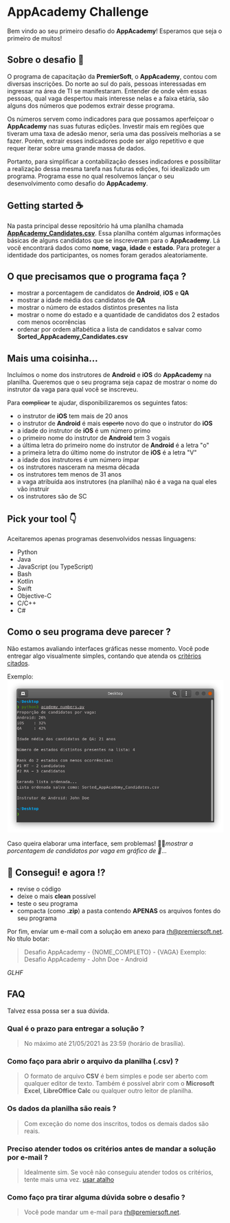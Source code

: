 # AppAcademy Challenge

Bem vindo ao seu primeiro desafio do **AppAcademy**! Esperamos que seja o primeiro de muitos!

## Sobre o desafio 🎯

O programa de capacitação da **PremierSoft**, o **AppAcademy**, contou com diversas inscrições. Do norte ao sul do país, pessoas interessadas em ingressar na área de TI se manifestaram. Entender de onde vêm essas pessoas, qual vaga despertou mais interesse nelas e a faixa etária, são alguns dos números que podemos extrair desse programa.

Os números servem como indicadores para que possamos aperfeiçoar o **AppAcademy** nas suas futuras edições. Investir mais em regiões que tiveram uma taxa de adesão menor, seria uma das possíveis melhorias a se fazer. Porém, extrair esses indicadores pode ser algo repetitivo e que requer iterar sobre uma grande massa de dados.

Portanto, para simplificar a contabilização desses indicadores e possibilitar a realização dessa mesma tarefa nas futuras edições, foi idealizado um programa. Programa esse no qual resolvemos lançar o seu desenvolvimento como desafio do **AppAcademy**.

## Getting started ☕️

Na pasta principal desse repositório há uma planilha chamada [**AppAcademy_Candidates.csv**](./AppAcademy_Candidates.csv). Essa planilha contém algumas informações básicas de alguns candidatos que se inscreveram para o **AppAcademy**. Lá você encontrará dados como **nome**, **vaga**, **idade** e **estado**. Para proteger a identidade dos participantes, os nomes foram gerados aleatoriamente.

## O que precisamos que o programa faça ?

- mostrar a porcentagem de candidatos de **Android**, **iOS** e **QA**
- mostrar a idade média dos candidatos de **QA**
- mostrar o número de estados distintos presentes na lista
- mostrar o nome do estado e a quantidade de candidatos dos 2 estados com menos ocorrências
- ordenar por ordem alfabética a lista de candidatos e salvar como **Sorted_AppAcademy_Candidates.csv**

## Mais uma coisinha...

Incluímos o nome dos instrutores de **Android** e **iOS** do **AppAcademy** na planilha. Queremos que o seu programa seja capaz de mostrar o nome do instrutor da vaga para qual você se inscreveu.

Para ~~complicar~~ te ajudar, disponibilizaremos os seguintes fatos:
- o instrutor de **iOS** tem mais de 20 anos
- o instrutor de **Android** é mais ~~esperto~~ novo do que o instrutor do **iOS**
- a idade do instrutor de **iOS** é um número primo
- o primeiro nome do instrutor de **Android** tem 3 vogais
- a última letra do primeiro nome do instrutor de **Android** é a letra "o"
- a primeira letra do último nome do instrutor de **iOS** é a letra "V"
- a idade dos instrutores é um número ímpar
- os instrutores nasceram na mesma década
- os instrutores tem menos de 31 anos
- a vaga atribuída aos instrutores (na planilha) não é a vaga na qual eles vão instruir
- os instrutores são de SC

## Pick your tool 👇

Aceitaremos apenas programas desenvolvidos nessas linguagens:
- Python
- Java
- JavaScript (ou TypeScript)
- Bash
- Kotlin
- Swift
- Objective-C
- C/C++
- C#

## Como o seu programa deve parecer ?

Não estamos avaliando interfaces gráficas nesse momento. Você pode entregar algo visualmente simples, contando que atenda os [critérios citados](#o-que-precisamos-que-o-programa-faça-).

Exemplo:
![alt text](__assets/py_academy_numbers.png)

Caso queira elaborar uma interface, sem problemas!
🤔💭*mostrar a porcentagem de candidatos por vaga em gráfico de 🍕...*

## 🎉 Consegui! e agora !?

- revise o código
- deixe o mais **clean** possível
- teste o seu programa
- compacta (como **.zip**) a pasta contendo **APENAS** os arquivos fontes do seu programa

Por fim, enviar um e-mail com a solução em anexo para [rh@premiersoft.net](mailto:rh@premiersoft.net). No título botar:
> Desafio AppAcademy - {NOME_COMPLETO} - {VAGA}
Exemplo:
> Desafio AppAcademy - John Doe - Android

*GLHF*

## FAQ

Talvez essa possa ser a sua dúvida.

### Qual é o prazo para entregar a solução ?
> No máximo até 21/05/2021 às 23:59 (horário de brasília).

### Como faço para abrir o arquivo da planilha (.csv) ?
> O formato de arquivo **CSV** é bem simples e pode ser aberto com qualquer editor de texto. Também é possível abrir com o **Microsoft Excel**, **LibreOffice Calc** ou qualquer outro leitor de planilha.

### Os dados da planilha são reais ?
> Com exceção do nome dos inscritos, todos os demais dados são reais.

### Preciso atender todos os critérios antes de mandar a solução por e-mail ?
> Idealmente sim. Se você não conseguiu atender todos os critérios, tente mais uma vez. [usar atalho](#getting-started-%EF%B8%8F)

### Como faço pra tirar alguma dúvida sobre o desafio ?
> Você pode mandar um e-mail para [rh@premiersoft.net](mailto:rh@premiersoft.net).